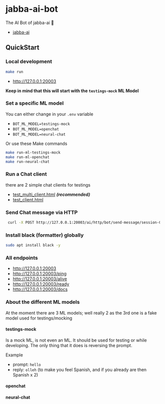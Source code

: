jabba-ai-bot
============


The AI Bot of jabba-ai  🧠


* [jabba-ai](https://github.com/Koubae/jabba-ai)

QuickStart
----------


### Local development

```bash
make run
```

* http://127.0.0.1:20003

**Keep in mind that this will start with the `testings-mock` ML Model**

### Set a specific ML model

You can either change in your `.env` variable

* `BOT_ML_MODEL=testings-mock`
* `BOT_ML_MODEL=openchat`
* `BOT_ML_MODEL=neural-chat`

Or use these Make commands

```bash
make run-ml-testings-mock
make run-ml-openchat
make run-neural-chat
```

### Run a Chat client

there are 2 simple chat clients for testings

* [test_multi_client.html](./tests/e2e/test_multi_client.html) **_(recommended)_**
* [test_client.html](./tests/e2e/test_client.html)

### Send Chat message via HTTP

```bash
 curl -X POST http://127.0.0.1:20003/ai/http/bot/send-message/session-001 -H "Content-Type: application/json" -d '{"message": "Hello World"}'; echo
```


### Install black (formatter) globally

```bash
sudo apt install black -y
```


### All endpoints

* http://127.0.0.1:20003
* http://127.0.0.1:20003/ping
* http://127.0.0.1:20003/alive
* http://127.0.0.1:20003/ready
* http://127.0.0.1:20003/docs


### About the different ML models

At the moment there are 3 ML models; well really 2 as the 3rd one is a fake model used for testings/mocking

#### testings-mock

Is a mock ML, is not even an ML. 
It should be used for testing or while developing.
The only thing that it does is reversing the prompt.

Example 
* prompt: `hello`
* reply: `olleh` (to make you feel Spanish, and if you already are then Spanish x 2)

#### openchat

#### neural-chat
